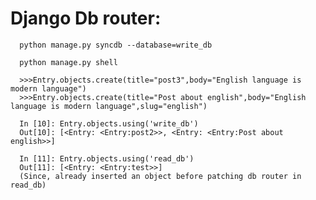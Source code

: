 Django Db router:
================

      python manage.py syncdb --database=write_db
     
      python manage.py shell
     
      >>>Entry.objects.create(title="post3",body="English language is modern language")
      >>>Entry.objects.create(title="Post about english",body="English language is modern language",slug="english")
     
      In [10]: Entry.objects.using('write_db')
      Out[10]: [<Entry: <Entry:post2>>, <Entry: <Entry:Post about english>>]
     
      In [11]: Entry.objects.using('read_db')
      Out[11]: [<Entry: <Entry:test>>]
      (Since, already inserted an object before patching db router in read_db)
